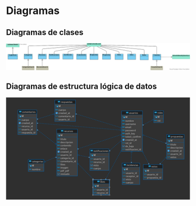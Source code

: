 # Diagramas

## Diagramas de clases

![Diagrama Clase](images/anexos/diagramaclase.png)

## Diagramas de estructura lógica de datos

![Diagrama ER](images/anexos/diagramaer.png)

